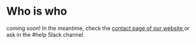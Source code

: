 # Who is who

coming soon! In the meantime, check the [contact page of our website ](https://correlaid.org/en/contact/)or ask in the \#help Slack channel. 



